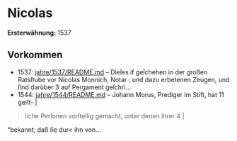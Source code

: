 # Nicolas

**Ersterwähnung:** 1537

## Vorkommen
- 1537: [jahre/1537/README.md](../jahre/1537/README.md) – Dieſes if geſchehen
in der großen Ratsſtube vor Nicolas Monnich, Notar :
und dazu erbetenen Zeugen, und ſind darüber 3 auf
Pergament geſchri...
- 1544: [jahre/1544/README.md](../jahre/1544/README.md) – Johann Morus, Prediger im Stift, hat 11 geiſt- |

> liche Perſonen vorſtellig gemacht, unter denen ihrer 4 |

“bekannt, daß ſie dur< ihn von...
